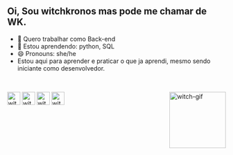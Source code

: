 ## Oi, Sou witchkronos mas pode me chamar de WK. 


- 🔭 Quero trabalhar como Back-end
- 🌱 Estou aprendendo: python, SQL
- 😄 Pronouns: she/he
- Estou aqui para aprender e praticar o que ja aprendi, mesmo sendo iniciante como desenvolvedor.
##
<div style="display: inline_block"><br>
  <img align="right" alt="witch-gif" height="130" widtg="140" src="https://cdn.discordapp.com/attachments/928309575273287772/928343565178896394/Webp.net-gifmaker.gif" />
  <img align="center" alt="witch-python" height="30" widtg="40" src="https://cdn.jsdelivr.net/gh/devicons/devicon/icons/python/python-original.svg" />
  <img align="center" alt="witch-mysql" height="30" widtg="40" src="https://cdn.jsdelivr.net/gh/devicons/devicon/icons/mysql/mysql-original.svg" />
  <img align="center" alt="witch-ps" height="30" widtg="40"  src="https://cdn.jsdelivr.net/gh/devicons/devicon/icons/photoshop/photoshop-line.svg" />
  <img align="center" alt="witch-vscode" height="30" widtg="40" src="https://cdn.jsdelivr.net/gh/devicons/devicon/icons/vscode/vscode-original.svg" />
</div>
